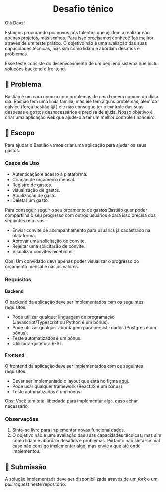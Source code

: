 <h1 align="center">
  Desafio ténico
</h1>

Olá Devs!

Estamos procurando por novos nós talentos que ajudem a realizar não apenas projetos, mas sonhos. Para isso precisamos conhecê⁻los melhor através de um teste prático. O objetivo não é uma avaliação das suas capacidades técnicas, mas sim como lidam e abordam desafios e problemas.


Esse teste consiste do desenvolvimento de um pequeno sistema que inclui soluções backend e frontend.


## 🤔 Problema


Bastião é um cara comum com problemas de uma homem comum do dia a dia. Bastião tem uma linda família, mas ele tem alguns problemas, além da calvíce (força bastião :pensive: ) ele não consegue ter o controle das suas despesas e gostos desnecessários e precisa de ajuda. Nosso objetivo é criar uma aplicação web que ajude-o a ter um melhor controle financeiro.


## 🚀 Escopo 

Para ajudar o Bastião vamos criar uma aplicação para ajudar os seus gastos.

### Casos de Uso

- Autenticação e acesso a plataforma.
- Criação de orçamento mensal.
- Registro de gastos.
- visualização de gastos.
- Atualização de gasto.
- Deletar um gasto.

Para conseguir seguir o seu orçamento de gastos Bastião quer poder compartilha o seu progresso com outros usuários e para isso precisa dos seguintes recursos:

- Enviar convite de acompanhamento para usuários já cadastrado na plataforma.
- Aprovar uma solicitação de convite.
- Rejeitar uma solicitação de convite.
- Visualizar convites recebidos.

Obs: Um convidado deve apenas poder visualizar o progresso do orçamento mensal e não os valores.


### Requisitos

#### Backend
O backend da aplicação deve ser implementados com os seguintes requisitos:

- Pode utilizar qualquer linguagem de programação (Javascript/Typescript ou Python é um bônus).
- Pode utilizar qualquer abordagem para persistir dados (Postgres é um bônus).
- Teste automatizados é um bônus.
- Utilizar arquitetura REST.

#### Frontend
O frontend da aplicação deve ser implementados com os seguintes requisitos:

- Dever ser implementado o layout que está no figma [aqui](https://www.figma.com/file/YqNZHCceDiJbIbhd726g0v/Projeto-ENMA---Teste?node-id=0%3A1).
- Pode usar qualquer framework (ReactJS é um bônus)
- Teste automatizados é um bônus.

Obs: Você tem total liberdade para implementar algo, caso achar necessário.

### Observações

1. Sinta-se livre para implementar novas funcionalidades.
2. O objetivo não é uma avaliação das suas capacidades técnicas, mas sim como lidam e abordam desafios e problemas. Portanto não sinta-se mal caso não consigo implementar algo, mas envie o que até onde implementou.



## 🎁 Submissão

A solução implementada deve ser disponibilizada através de um _fork_ e um _pull request_ neste repositório.
